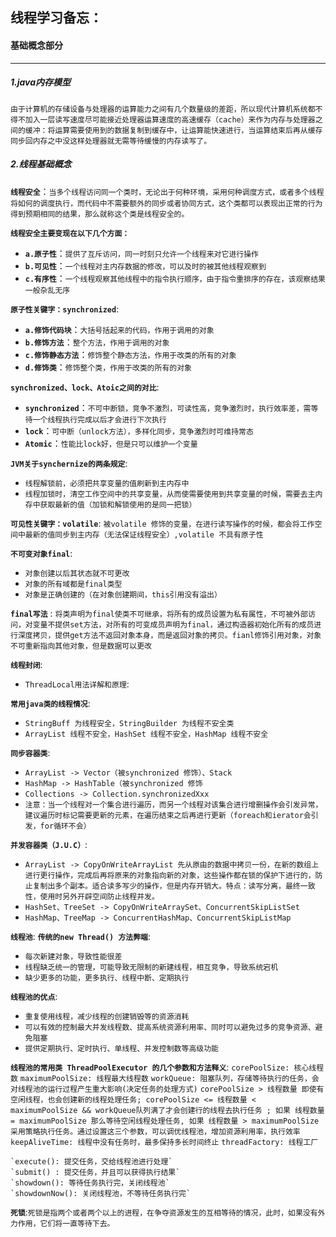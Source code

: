 ## 线程学习备忘：

#### 基础概念部分

------------

##### 1.java内存模型
`由于计算机的存储设备与处理器的运算能力之间有几个数量级的差距，所以现代计算机系统都不得不加入一层读写速度尽可能接近处理器运算速度的高速缓存（cache）来作为内存与处理器之间的缓冲：将运算需要使用到的数据复制到缓存中，让运算能快速进行，当运算结束后再从缓存同步回内存之中没这样处理器就无需等待缓慢的内存读写了。`

##### 2.线程基础概念
__`线程安全`__：`当多个线程访问同一个类时，无论出于何种环境，采用何种调度方式，或者多个线程将如何的调度执行，而代码中不需要额外的同步或者协同方式，这个类都可以表现出正常的行为得到预期相同的结果，那么就称这个类是线程安全的。`

__`线程安全主要变现在以下几个方面：`__
- __`a.原子性`__：`提供了互斥访问，同一时刻只允许一个线程来对它进行操作`
- __`b.可见性`__：`一个线程对主内存数据的修改，可以及时的被其他线程观察到`
- __`c.有序性`__：`一个线程观察其他线程中的指令执行顺序，由于指令重排序的存在，该观察结果一般杂乱无序`

__`原子性关键字：synchronized`__:
- __`a.修饰代码块`__：`大括号括起来的代码，作用于调用的对象`
- __`b.修饰方法`__：`整个方法，作用于调用的对象`
- __`c.修饰静态方法`__：`修饰整个静态方法，作用于改类的所有的对象`
- __`d.修饰类`__：`修饰整个类，作用于改类的所有的对象`

__`synchronized、lock、Atoic之间的对比`__:
- __`synchronized`__：`不可中断锁，竞争不激烈，可读性高，竞争激烈时，执行效率差，需等待一个线程执行完成以后才会进行下次执行`
- __`lock`__：`可中断（unlock方法），多样化同步，竞争激烈时可维持常态`
- __`Atomic`__：`性能比lock好，但是只可以维护一个变量`

__`JVM关于synchernize的两条规定`__:
- `线程解锁前，必须把共享变量的值刷新到主内存中`
- `线程加锁时，清空工作空间中的共享变量，从而使需要使用到共享变量的时候，需要去主内存中获取最新的值（加锁和解锁使用的是同一把锁）`

__`可见性关键字：volatile`__:
`被volatile 修饰的变量，在进行读写操作的时候，都会将工作空间中最新的值同步到主内存（无法保证线程安全）,volatile 不具有原子性`

__`不可变对象final`__:
- `对象创建以后其状态就不可更改`
- `对象的所有域都是final类型`
- `对象是正确创建的（在对象创建期间，this引用没有溢出）`

__`final写法`__ :
`将类声明为final使类不可继承，将所有的成员设置为私有属性，不可被外部访问，对变量不提供set方法，对所有的可变成员声明为final，通过构造器初始化所有的成员进行深度拷贝，提供get方法不返回对象本身，而是返回对象的拷贝。fianl修饰引用对象，对象不可重新指向其他对象，但是数据可以更改`

__`线程封闭`__:
- `ThreadLocal用法详解和原理`:

__`常用java类的线程情况`__:
- `StringBuff 为线程安全，StringBuilder 为线程不安全类`
- `ArrayList 线程不安全，HashSet 线程不安全，HashMap 线程不安全`

__`同步容器类`__:
- `ArrayList -> Vector（被synchronized 修饰）、Stack`
- `HashMap -> HashTable（被synchronized 修饰`
- `Collections -> Collection.synchronizedXxx`
- `注意：当一个线程对一个集合进行遍历，而另一个线程对该集合进行增删操作会引发异常，建议遍历时标记需要更新的元素，在遍历结束之后再进行更新（foreach和ierator会引发，for循环不会）`

__`并发容器类（J.U.C）`__:
- `ArrayList -> CopyOnWriteArrayList 先从原由的数据中拷贝一份，在新的数组上进行更行操作，完成后再将原来的对象指向新的对象，这些操作都在锁的保护下进行的，防止复制出多个副本。适合读多写少的操作，但是内存开销大。特点：读写分离，最终一致性，使用时另外开辟空间防止线程并发。`
- `HashSet、TreeSet -> CopyOnWriteArraySet、ConcurrentSkipListSet`
- `HashMap、TreeMap -> ConcurrentHashMap、ConcurrentSkipListMap`

__`线程池`__:
__`传统的new Thread() 方法弊端`__:
- `每次新建对象，导致性能很差`
- `线程缺乏统一的管理，可能导致无限制的新建线程，相互竞争，导致系统宕机`
- `缺少更多的功能，更多执行、线程中断、定期执行`

__`线程池的优点`__:
- `重复使用线程，减少线程的创建销毁等的资源消耗`
- `可以有效的控制最大并发线程数、提高系统资源利用率、同时可以避免过多的竞争资源、避免阻塞`
- `提供定期执行、定时执行、单线程、并发控制数等高级功能`

__`线程池的常用类 ThreadPoolExecutor 的几个参数和方法释义`__:
    `corePoolSize: 核心线程数`
    `maximumPoolSize: 线程最大线程数`
    `workQueue: 阻塞队列，存储等待执行的任务，会对线程池的运行过程产生重大影响(决定任务的处理方式)`
    `corePoolSize > 线程数量 即使有空闲线程，也会创建新的线程处理任务; corePoolSize <= 线程数量 < maximumPoolSize && workQueue队列满了才会创建行的线程去执行任务 ; 如果 线程数量 = maximumPoolSize 那么等待空闲线程处理任务, 如果 线程数量 > maximumPoolSize采用策略执行任务。通过设置这三个参数，可以调优线程池，增加资源利用率，执行效率`
    `keepAliveTime: 线程中没有任务时，最多保持多长时间终止`
    `threadFactory: 线程工厂`
    
    `execute(): 提交任务，交给线程池进行处理`
    `submit() : 提交任务，并且可以获得执行结果`
    `showdown(): 等待任务执行完，关闭线程池`
    `showdownNow(): 关闭线程池，不等待任务执行完`
    
__`死锁`__:`死锁是指两个或者两个以上的进程，在争夺资源发生的互相等待的情况，此时，如果没有外力作用，它们将一直等待下去。`



















